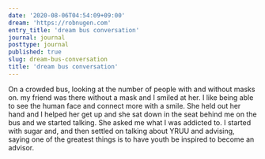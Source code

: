 ```yaml
---
date: '2020-08-06T04:54:09+09:00'
dream: 'https://robnugen.com'
entry_title: 'dream bus conversation'
journal: journal
posttype: journal
published: true
slug: dream-bus-conversation
title: 'dream bus conversation'
---
```


<p class='dream'>On a crowded bus, looking at the number of people with and without masks on. my friend was there without a mask and I smiled at her.  I like being able to see the human face and connect more with a smile.  She held out her hand and I helped her get up and she sat down in the seat behind me on the bus and we started talking.  She asked me what I was addicted to.  I started with sugar and, and then settled on talking about YRUU and advising, saying one of the greatest things is to have youth be inspired to become an advisor.</p>
